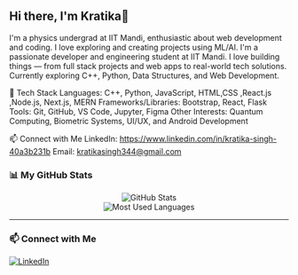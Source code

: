 ## Hi there, I'm Kratika👋

I'm a physics undergrad at IIT Mandi, enthusiastic about web development and coding. I love exploring and creating projects using ML/AI.
I'm a passionate developer and engineering student at IIT Mandi. I love building things — from full stack projects and web apps to real-world tech solutions. Currently exploring C++, Python, Data Structures, and Web Development. 

🔧 Tech Stack
Languages: C++, Python, JavaScript, HTML,CSS ,React.js ,Node.js, Next.js, MERN 
Frameworks/Libraries: Bootstrap, React, Flask
Tools: Git, GitHub, VS Code, Jupyter, Figma
Other Interests: Quantum Computing, Biometric Systems, UI/UX, and Android Development

📫 Connect with Me
LinkedIn: https://www.linkedin.com/in/kratika-singh-40a3b231b
Email: kratikasingh344@gmail.com

### 📊 My GitHub Stats

<p align="center">
  <img src="https://github-readme-stats.vercel.app/api?username=kratika0529&show_icons=true&theme=radical&hide_border=true&border_radius=10" alt="GitHub Stats"/>
  <br/>
  <img src="https://github-readme-stats.vercel.app/api/top-langs/?username=kratika0529&layout=compact&theme=radical&hide_border=true&border_radius=10" alt="Most Used Languages"/>
</p>

---

### 📫 Connect with Me

[![LinkedIn](https://img.shields.io/badge/LinkedIn-0077B5?style=for-the-badge&logo=linkedin&logoColor=white)](https://www.linkedin.com/in/your-linkedin-profile/)

<!--
**kratika0529/kratika0529** is a ✨ _special_ ✨ repository because its `README.md` (this file) appears on your GitHub profile.

Here are some ideas to get you started:

- 🔭 I’m currently working on ...
- 🌱 I’m currently learning ...
- 👯 I’m looking to collaborate on ...
- 🤔 I’m looking for help with ...
- 💬 Ask me about ...
- 📫 How to reach me: ...
- 😄 Pronouns: ...
- ⚡ Fun fact: ...
-->
